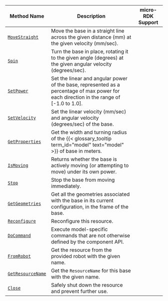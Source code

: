 <!-- prettier-ignore -->
| Method Name | Description | micro-RDK Support |
| ----------- | ----------- | ----------------- |
| [`MoveStraight`](/components/base/#movestraight) | Move the base in a straight line across the given distance (mm) at the given velocity (mm/sec). | <p class="center-text"><i class="fas fa-times" title="no"></i></p> |
| [`Spin`](/components/base/#spin) | Turn the base in place, rotating it to the given angle (degrees) at the given angular velocity (degrees/sec). | <p class="center-text"><i class="fas fa-times" title="no"></i></p> |
| [`SetPower`](/components/base/#setpower) | Set the linear and angular power of the base, represented as a percentage of max power for each direction in the range of [-1.0 to 1.0]. | <p class="center-text"><i class="fas fa-check" title="yes"></i></p> |
| [`SetVelocity`](/components/base/#setvelocity) | Set the linear velocity (mm/sec) and angular velocity (degrees/sec) of the base. | <p class="center-text"><i class="fas fa-times" title="no"></i></p> |
| [`GetProperties`](/components/base/#getproperties) | Get the width and turning radius of the {{< glossary_tooltip term_id="model" text="model" >}} of base in meters. | <p class="center-text"><i class="fas fa-times" title="no"></i></p> |
| [`IsMoving`](/components/base/#ismoving) | Returns whether the base is actively moving (or attempting to move) under its own power. | <p class="center-text"><i class="fas fa-times" title="no"></i></p> |
| [`Stop`](/components/base/#stop) | Stop the base from moving immediately. | <p class="center-text"><i class="fas fa-check" title="yes"></i></p> |
| [`GetGeometries`](/components/base/#getgeometries) | Get all the geometries associated with the base in its current configuration, in the frame of the base. | <p class="center-text"><i class="fas fa-times" title="no"></i></p> |
| [`Reconfigure`](/components/base/#reconfigure) | Reconfigure this resource. | <p class="center-text"><i class="fas fa-times" title="no"></i></p> |
| [`DoCommand`](/components/base/#docommand) | Execute model-specific commands that are not otherwise defined by the component API. | <p class="center-text"><i class="fas fa-check" title="yes"></i></p> |
| [`FromRobot`](/components/base/#fromrobot) | Get the resource from the provided robot with the given name. | <p class="center-text"><i class="fas fa-times" title="no"></i></p> |
| [`GetResourceName`](/components/base/#getresourcename) | Get the `ResourceName` for this base with the given name. | <p class="center-text"><i class="fas fa-times" title="no"></i></p> |
| [`Close`](/components/base/#close) | Safely shut down the resource and prevent further use. | <p class="center-text"><i class="fas fa-times" title="no"></i></p> |
